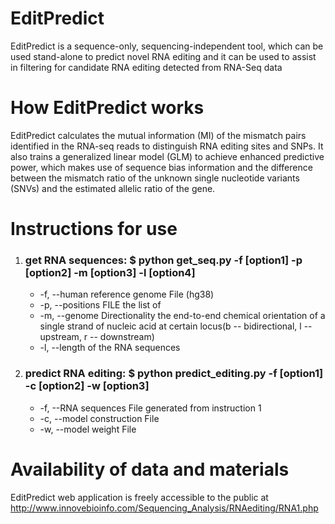 # EditPredict
EditPredict is a sequence-only, sequencing-independent tool, which can be used stand-alone to predict novel RNA editing and it can be used to assist in filtering for candidate RNA editing detected from RNA-Seq data
# How EditPredict works
EditPredict calculates the mutual information (MI) of the mismatch pairs identified in the RNA-seq reads to distinguish RNA editing sites and SNPs. It also trains a generalized linear model (GLM) to achieve enhanced predictive power, which makes use of sequence bias information and the difference between the mismatch ratio of the unknown single nucleotide variants (SNVs) and the estimated allelic ratio of the gene.
# Instructions for use
1. ### get RNA sequences: $ python get_seq.py -f [option1] -p [option2] -m [option3] -l [option4]
      * -f, --human reference genome File (hg38)
      * -p, --positions FILE the list of 
      * -m, --genome Directionality the end-to-end chemical orientation of a single strand of nucleic acid at certain locus(b -- bidirectional, l -- upstream, r -- downstream)
      * -l, --length of the RNA sequences 


2. ### predict RNA editing: $ python predict_editing.py -f [option1] -c [option2] -w [option3]
     * -f, --RNA sequences File generated from instruction 1 
     * -c, --model construction File 
     * -w, --model weight File

# Availability of data and materials
EditPredict web application is freely accessible to the public at http://www.innovebioinfo.com/Sequencing_Analysis/RNAediting/RNA1.php
